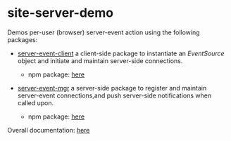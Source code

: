 # site-server-demo 

Demos per-user (browser) server-event action using the following
packages:

- [server-event-client](https://github.com/Aphorica/server-event-client)
  a client-side package to instantiate an _EventSource_ object and initiate and maintain server-side connections.

  - npm package: [here](https://www.npmjs.com/package/@aphorica/server-event-client)

- [server-event-mgr](https://github.com/Aphorica/server-event-mgr)
  a server-side package to register and maintain server-event connections,and push server-side notifications when called upon.

  - npm package: [here](https://www.npmjs.com/package/@aphorica/server-event-mgr)

Overall documentation: [here](https://aphorica.github.com/server-event-docs)